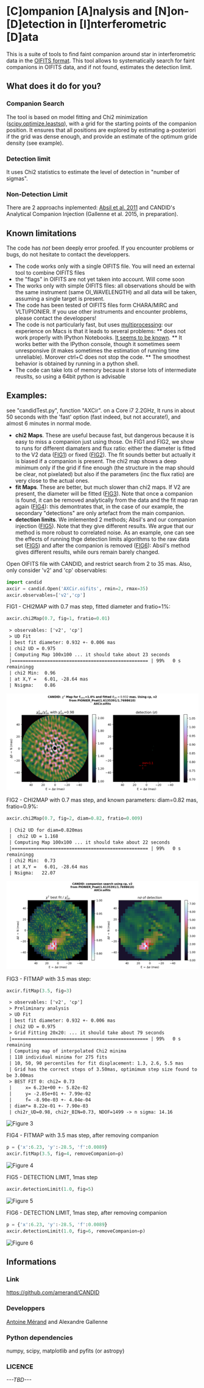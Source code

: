 # [C]ompanion [A]nalysis and [N]on-[D]etection in [I]nterferometric [D]ata

This is a suite of tools to find faint companion around star in interferometric data in the [OIFITS format](http://www.mrao.cam.ac.uk/research/optical-interferometry/oifits/). This tool allows to systematically search for faint companions in OIFITS data, and if not found, estimates the detection limit.

## What does it do for you?

### Companion Search

The tool is based on model fitting and Chi2 minimization ([scipy.optimize.leastsq](http://docs.scipy.org/doc/scipy-0.14.0/reference/generated/scipy.optimize.leastsq.html)), with a grid for the starting points of the companion position. It ensures that all positions are explored by estimating a-posteriori if the grid was dense enough, and provide an estimate of the optimum gride density (see example).

### Detection limit
It uses Chi2 statistics to estimate the level of detection in "number of sigmas".

### Non-Detection Limit
There are 2 approachs inplemented: [Absil et al. 2011](http://adsabs.harvard.edu/abs/2011A%26A...535A..68A) and CANDID's Analytical Companion Injection (Gallenne et al. 2015, in preparation).

## Known limitations

The code has *not* been deeply error proofed. If you encounter problems or bugs, do not hesitate to contact the developpers.

* The code works only with a single OIFITS file. You will need an external tool to combine OIFITS files
* the "flags" in OIFITS are not yet taken into account. Will come soon
* The works only with simple OIFITS files: all observations should be with the same instrument (same OI_WAVELENGTH) and all data will be taken, assuming a single target is present.
* The code has been tested of OIFITS files form CHARA/MIRC and VLTI/PIONIER. If you use other instruments and encounter problems, please contact the developpers!
* The code is not particularly fast, but uses [multiprocessing](https://docs.python.org/2/library/multiprocessing.html): our experience on Macs is that it leads to several problems:
** does not work properly with IPython Notebooks. [It seems to be known](https://github.com/ipython/ipython/issues/6109).
** It works better with the IPython console, though it sometimes seem unresponsive (it makes sometimes the estimation of running time unreliable). Morover ctrl+C does not stop the code.
** The smoothest behavior is obtained by running in a python shell.
* The code can take lots of memory because it storse lots of intermediate reuslts, so using a 64bit python is advisable

## Examples:

see "candidTest.py", function "AXCir". on a Core i7 2.2GHz, It runs in about 50 seconds with the 'fast' option (fast indeed, but not accurate!), and almost 6 minutes in normal mode.
* **chi2 Maps**. These are useful because fast, but dangerous because it is easy to miss a companion just using those. On FIG1 and FIG2, we show to runs for different diamaters and flux ratio: either the diameter is fitted to the V2 data ([FIG1](https://github.com/amerand/CANDID/blob/master/doc/figure_1.png)) or fixed ([FIG2](https://github.com/amerand/CANDID/blob/master/doc/figure_2.png)). The fit sounds better but actually it is biased if a companion is present. The chi2 map shows a deep minimum only if the grid if fine enough (the structure in the map should be clear, not pixelated) but also if the parameters (inc the flux ratio) are very close to the actual ones.
* **fit Maps**. These are better, but much slower than chi2 maps. If V2 are present, the diameter will be fitted ([FIG3](https://github.com/amerand/CANDID/blob/master/doc/figure_3.png)). Note that once a companion is found, it can be removed analytically from the data and the fit map ran again ([FIG4](https://github.com/amerand/CANDID/blob/master/doc/figure_4.png)): this demontrates that, in the case of our example, the secondary "detections" are only artefact from the main companion.
* **detection limits**. We imlemented 2 methods; Absil's and our companion injection ([FIG5](https://github.com/amerand/CANDID/blob/master/doc/figure_5.png)). Note that they give different results. We argue that our method is more robust to correlated noise. As an example, one can see the effects of running thge detection limits algorithms to the raw data set ([FIG5](https://github.com/amerand/CANDID/blob/master/doc/figure_5.png)) and after the companion is removed ([FIG6](https://github.com/amerand/CANDID/blob/master/doc/figure_6.png)): Absil's method gives different results, while ours remain barely changed.


Open OIFITS file with CANDID, and restrict search from 2 to 35 mas. Also, only consider 'v2' and 'cp' observables:
```python
import candid
axcir = candid.Open('AXCir.oifits', rmin=2, rmax=35)
axcir.observables=['v2','cp']
```

FIG1 - CHI2MAP with 0.7 mas step, fitted diameter and fratio=1%:
```python
axcir.chi2Map(0.7, fig=1, fratio=0.01)
```
```
 > observables: ['v2', 'cp']
 > UD Fit
 | best fit diameter: 0.932 +- 0.006 mas
 | chi2 UD = 0.975
 | Computing Map 100x100 ... it should take about 23 seconds
 |================================================== | 99%   0 s remainingg
 | chi2 Min:  0.96
 | at X,Y =   6.01, -28.64 mas
 | Nsigma:    0.86
```
![Figure 1](https://github.com/amerand/CANDID/blob/master/doc/figure_1.png)

FIG2 - CHI2MAP with 0.7 mas step, and known parameters: diam=0.82 mas, fratio=0.9%:
```python
axcir.chi2Map(0.7, fig=2, diam=0.82, fratio=0.009)
```
```
 | Chi2 UD for diam=0.820mas
 |  chi2 UD = 1.168
 | Computing Map 100x100 ... it should take about 22 seconds
 |================================================== | 99%   0 s remainingg
 | chi2 Min:  0.73
 | at X,Y =   6.01, -28.64 mas
 | Nsigma:   22.07
```
![Figure 2](https://github.com/amerand/CANDID/blob/master/doc/figure_2.png)

FIG3 - FITMAP with 3.5 mas step:
```python
axcir.fitMap(3.5, fig=3)
```
```
 > observables: ['v2', 'cp']
 > Preliminary analysis
 > UD Fit
 | best fit diameter: 0.932 +- 0.006 mas
 | chi2 UD = 0.975
 > Grid Fitting 20x20: ... it should take about 79 seconds
 |================================================== | 99%   0 s remaining
 | Computing map of interpolated Chi2 minima
 | 118 individual minima for 275 fits
 | 10, 50, 90 percentiles for fit displacement: 1.3, 2.6, 5.5 mas
 | Grid has the correct steps of 3.50mas, optimimum step size found to be 3.00mas
 > BEST FIT 0: chi2= 0.73
 |     x= 6.23e+00 +- 5.82e-02
 |     y= -2.85e+01 +- 7.99e-02
 |     f= -8.90e-03 +- 4.04e-04
 | diam*= 8.22e-01 +- 7.90e-03
 | chi2r_UD=0.98, chi2r_BIN=0.73, NDOF=1499 -> n sigma: 14.16
```
![Figure 3](https://github.com/amerand/CANDID/blob/master/doc/figure_3.png)

FIG4 - FITMAP with 3.5 mas step, after removing companion
```python
p = {'x':6.23, 'y':-28.5, 'f':0.0089}
axcir.fitMap(3.5, fig=4, removeCompanion=p)
```
![Figure 4](https://github.com/amerand/CANDID/blob/master/doc/figure_4.png)

FIG5 - DETECTION LIMIT, 1mas step
```python
axcir.detectionLimit(1.0, fig=5)
```
![Figure 5](https://github.com/amerand/CANDID/blob/master/doc/figure_5.png)


FIG6 - DETECTION LIMIT, 1mas step, after removing companion
```python
p = {'x':6.23, 'y':-28.5, 'f':0.0089}
axcir.detectionLimit(1.0, fig=6, removeCompanion=p)
```
![Figure 6](https://github.com/amerand/CANDID/blob/master/doc/figure_6.png)




## Informations

### Link
https://github.com/amerand/CANDID

### Developpers
[Antoine Mérand](mailto:amerand@eso.org) and Alexandre Gallenne

### Python dependencies
numpy, scipy, matplotlib and pyfits (or astropy)

### LICENCE
*---TBD---*